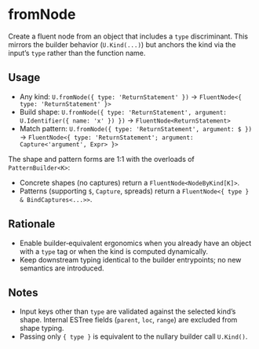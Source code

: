 # fromNode

Create a fluent node from an object that includes a `type` discriminant. This
mirrors the builder behavior (`U.Kind(...)`) but anchors the kind via the
input’s `type` rather than the function name.

## Usage

- Any kind: `U.fromNode({ type: 'ReturnStatement' })` →
  `FluentNode<{ type: 'ReturnStatement' }>`
- Build shape:
  `U.fromNode({ type: 'ReturnStatement', argument: U.Identifier({ name: 'x' }) })`
  → `FluentNode<ReturnStatement>`
- Match pattern: `U.fromNode({ type: 'ReturnStatement', argument: $ })` →
  `FluentNode<{ type: 'ReturnStatement'; argument: Capture<'argument', Expr> }>`

The shape and pattern forms are 1:1 with the overloads of `PatternBuilder<K>`:

- Concrete shapes (no captures) return a `FluentNode<NodeByKind[K]>`.
- Patterns (supporting `$`, `Capture`, spreads) return a
  `FluentNode<{ type } & BindCaptures<...>>`.

## Rationale

- Enable builder‑equivalent ergonomics when you already have an object with a
  `type` tag or when the kind is computed dynamically.
- Keep downstream typing identical to the builder entrypoints; no new semantics
  are introduced.

## Notes

- Input keys other than `type` are validated against the selected kind’s shape.
  Internal ESTree fields (`parent`, `loc`, `range`) are excluded from shape
  typing.
- Passing only `{ type }` is equivalent to the nullary builder call `U.Kind()`.
